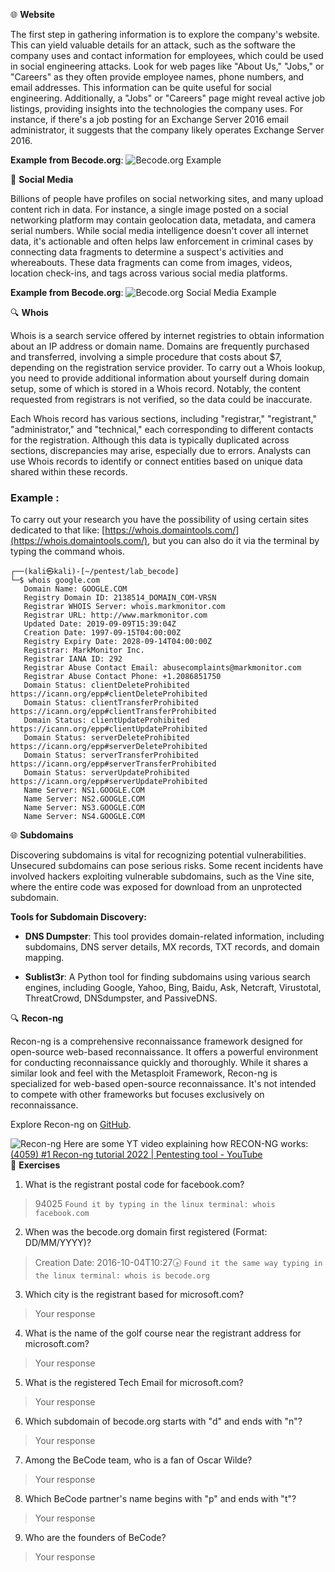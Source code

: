 🌐 **Website**

The first step in gathering information is to explore the company's website. This can yield valuable details for an attack, such as the software the company uses and contact information for employees, which could be used in social engineering attacks. Look for web pages like "About Us," "Jobs," or "Careers" as they often provide employee names, phone numbers, and email addresses. This information can be quite useful for social engineering. Additionally, a "Jobs" or "Careers" page might reveal active job listings, providing insights into the technologies the company uses. For instance, if there's a job posting for an Exchange Server 2016 email administrator, it suggests that the company likely operates Exchange Server 2016.

**Example from Becode.org**:
![Becode.org Example](https://media.discordapp.net/attachments/745925345802190969/983709377439600650/unknown.png?width=955&height=556)

📱 **Social Media**

Billions of people have profiles on social networking sites, and many upload content rich in data. For instance, a single image posted on a social networking platform may contain geolocation data, metadata, and camera serial numbers. While social media intelligence doesn't cover all internet data, it's actionable and often helps law enforcement in criminal cases by connecting data fragments to determine a suspect's activities and whereabouts. These data fragments can come from images, videos, location check-ins, and tags across various social media platforms.

**Example from Becode.org**:
![Becode.org Social Media Example](https://media.discordapp.net/attachments/745925345802190969/983710396156358706/unknown.png?width=808&height=556)

🔍 **Whois**

Whois is a search service offered by internet registries to obtain information about an IP address or domain name. Domains are frequently purchased and transferred, involving a simple procedure that costs about $7, depending on the registration service provider. To carry out a Whois lookup, you need to provide additional information about yourself during domain setup, some of which is stored in a Whois record. Notably, the content requested from registrars is not verified, so the data could be inaccurate.

Each Whois record has various sections, including "registrar," "registrant," "administrator," and "technical," each corresponding to different contacts for the registration. Although this data is typically duplicated across sections, discrepancies may arise, especially due to errors. Analysts can use Whois records to identify or connect entities based on unique data shared within these records.

### Example :

To carry out your research you have the possibility of using certain sites dedicated to that like: [https://whois.domaintools.com/](https://whois.domaintools.com/), but you can also do it via the terminal by typing the command whois.

```
┌──(kali㉿kali)-[~/pentest/lab_becode]
└─$ whois google.com
   Domain Name: GOOGLE.COM
   Registry Domain ID: 2138514_DOMAIN_COM-VRSN
   Registrar WHOIS Server: whois.markmonitor.com
   Registrar URL: http://www.markmonitor.com
   Updated Date: 2019-09-09T15:39:04Z
   Creation Date: 1997-09-15T04:00:00Z
   Registry Expiry Date: 2028-09-14T04:00:00Z
   Registrar: MarkMonitor Inc.
   Registrar IANA ID: 292
   Registrar Abuse Contact Email: abusecomplaints@markmonitor.com
   Registrar Abuse Contact Phone: +1.2086851750
   Domain Status: clientDeleteProhibited https://icann.org/epp#clientDeleteProhibited
   Domain Status: clientTransferProhibited https://icann.org/epp#clientTransferProhibited
   Domain Status: clientUpdateProhibited https://icann.org/epp#clientUpdateProhibited
   Domain Status: serverDeleteProhibited https://icann.org/epp#serverDeleteProhibited
   Domain Status: serverTransferProhibited https://icann.org/epp#serverTransferProhibited
   Domain Status: serverUpdateProhibited https://icann.org/epp#serverUpdateProhibited
   Name Server: NS1.GOOGLE.COM
   Name Server: NS2.GOOGLE.COM
   Name Server: NS3.GOOGLE.COM
   Name Server: NS4.GOOGLE.COM
```

🌐 **Subdomains**

Discovering subdomains is vital for recognizing potential vulnerabilities. Unsecured subdomains can pose serious risks. Some recent incidents have involved hackers exploiting vulnerable subdomains, such as the Vine site, where the entire code was exposed for download from an unprotected subdomain.

**Tools for Subdomain Discovery:**

- **DNS Dumpster**: This tool provides domain-related information, including subdomains, DNS server details, MX records, TXT records, and domain mapping.

- **Sublist3r**: A Python tool for finding subdomains using various search engines, including Google, Yahoo, Bing, Baidu, Ask, Netcraft, Virustotal, ThreatCrowd, DNSdumpster, and PassiveDNS.

🔍 **Recon-ng**

Recon-ng is a comprehensive reconnaissance framework designed for open-source web-based reconnaissance. It offers a powerful environment for conducting reconnaissance quickly and thoroughly. While it shares a similar look and feel with the Metasploit Framework, Recon-ng is specialized for web-based open-source reconnaissance. It's not intended to compete with other frameworks but focuses exclusively on reconnaissance.

Explore Recon-ng on [GitHub](https://github.com/lanmaster53/recon-ng).

![Recon-ng](https://www.vanimpe.eu/wp-content/uploads/2015/11/recon-ng_start.png)
Here are some YT video explaining how RECON-NG works: [(4059) #1 Recon-ng tutorial 2022 | Pentesting tool - YouTube](https://www.youtube.com/watch?v=pyDIppIJsgA&ab_channel=Afshan-AFSHackersAcademy)  
📝 **Exercises**

1. What is the registrant postal code for facebook.com?
> 94025
> 	`Found it by typing in the linux terminal: whois facebook.com`

2. When was the becode.org domain first registered (Format: DD/MM/YYYY)?
> Creation Date: 2016-10-04T10:27🕟
> 	`Found it the same way typing in the linux terminal: whois is becode.org`

3. Which city is the registrant based for microsoft.com?
> Your response

4. What is the name of the golf course near the registrant address for microsoft.com?
> Your response

5. What is the registered Tech Email for microsoft.com?
> Your response

6. Which subdomain of becode.org starts with "d" and ends with "n"?
> Your response

7. Among the BeCode team, who is a fan of Oscar Wilde?
> Your response

8. Which BeCode partner's name begins with "p" and ends with "t"?
> Your response

9. Who are the founders of BeCode?
> Your response